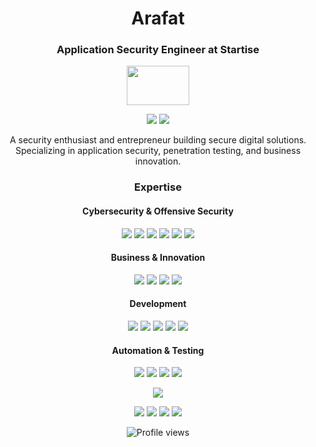 <h1 align="center">Arafat</h1>
<h3 align="center">Application Security Engineer at Startise</h3>

<p align="center">
 <img src="https://media2.giphy.com/media/WUlplcMpOCEmTGBtBW/giphy.gif?cid=ecf05e474w6vi19u77wfxbqkb13r22g19heinvdsnbaj631e&amp;ep=v1_stickers_search&amp;rid=giphy.gif&amp;ct=s" width="100" height="63">
</p>

<p align="center">
 <a href="https://linkedin.com/in/mrx-arafat"><img src="https://img.shields.io/badge/LinkedIn-0A66C2?style=flat&logo=linkedin&logoColor=white"/></a>
 <a href="https://twitter.com/mrx_arafat"><img src="https://img.shields.io/badge/Twitter-000000?style=flat&logo=x&logoColor=white"/></a>
</p>

<p align="center">
 A security enthusiast and entrepreneur building secure digital solutions.<br>
 Specializing in application security, penetration testing, and business innovation.<br>
</p>

<h3 align="center">Expertise</h3>

<h4 align="center">Cybersecurity & Offensive Security</h4>
<p align="center">
 <img src="https://img.shields.io/badge/Web_Security-FF6B6B?style=flat"/>
 <img src="https://img.shields.io/badge/Network_Security-1679A7?style=flat"/>
 <img src="https://img.shields.io/badge/BurpSuite-FF6B6B?style=flat&logo=burp-suite&logoColor=white"/>
 <img src="https://img.shields.io/badge/Metasploit-2A2A2A?style=flat&logo=metasploit&logoColor=white"/>
 <img src="https://img.shields.io/badge/OWASP_ZAP-000000?style=flat&logo=owasp&logoColor=white"/>
 <img src="https://img.shields.io/badge/CTF_Player-ED1C24?style=flat"/>
</p>

<h4 align="center">Business & Innovation</h4>
<p align="center">
 <img src="https://img.shields.io/badge/Startup_Development-FFB000?style=flat"/>
 <img src="https://img.shields.io/badge/Business_Strategy-4A154B?style=flat"/>
 <img src="https://img.shields.io/badge/Product_Management-0052CC?style=flat"/>
 <img src="https://img.shields.io/badge/Growth_Hacking-FF6B6B?style=flat"/>
</p>

<h4 align="center">Development</h4>
<p align="center">
 <img src="https://img.shields.io/badge/MongoDB-47A248?style=flat&logo=mongodb&logoColor=white"/>
 <img src="https://img.shields.io/badge/Express-000000?style=flat&logo=express&logoColor=white"/>
 <img src="https://img.shields.io/badge/React-61DAFB?style=flat&logo=react&logoColor=black"/>
 <img src="https://img.shields.io/badge/Node.js-339933?style=flat&logo=node.js&logoColor=white"/>
 <img src="https://img.shields.io/badge/TypeScript-3178C6?style=flat&logo=typescript&logoColor=white"/>
</p>

<h4 align="center">Automation & Testing</h4>
<p align="center">
 <img src="https://img.shields.io/badge/Playwright-2EAD33?style=flat&logo=playwright&logoColor=white"/>
 <img src="https://img.shields.io/badge/Selenium-43B02A?style=flat&logo=selenium&logoColor=white"/>
 <img src="https://img.shields.io/badge/Bash-4EAA25?style=flat&logo=gnu-bash&logoColor=white"/>
 <img src="https://img.shields.io/badge/CI/CD-2496ED?style=flat"/>
</p>

<div align="center">

![](https://github-profile-summary-cards.vercel.app/api/cards/profile-details?username=mrx-arafat&theme=transparent)
 
![](https://github-profile-summary-cards.vercel.app/api/cards/repos-per-language?username=mrx-arafat&theme=transparent)
![](https://github-profile-summary-cards.vercel.app/api/cards/most-commit-language?username=mrx-arafat&theme=transparent)
![](https://github-profile-summary-cards.vercel.app/api/cards/stats?username=mrx-arafat&theme=transparent) 
![](https://github-profile-summary-cards.vercel.app/api/cards/productive-time?username=mrx-arafat&theme=transparent&utcOffset=2)
 
</div>

<p align="center">
 <img src="https://komarev.com/ghpvc/?username=mrx-arafat&label=Profile%20views&color=0e75b6&style=flat" alt="Profile views">
</p>
